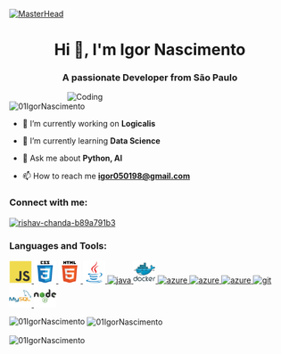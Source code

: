 [![MasterHead](https://developers.giphy.com/branch/master/static/api-512d36c09662682717108a38bbb5c57d.gif)](https://01IgorNascimento.io)
<h1 align="center">Hi 👋, I'm Igor Nascimento</h1>
<h3 align="center">A passionate Developer from São Paulo</h3>
<img align="right" alt="Coding" width="400" src="https://cdn.dribbble.com/users/1162077/screenshots/3848914/programmer.gif">


<p align="left"> <img src="https://komarev.com/ghpvc/?username=01IgorNascimento&label=Profile%20views&color=0e75b6&style=flat" alt="01IgorNascimento" /> </p>


- 🔭 I’m currently working on **Logicalis**

- 🌱 I’m currently learning **Data Science**

- 💬 Ask me about **Python, AI**

- 📫 How to reach me **igor050198@gmail.com**

<h3 align="left">Connect with me:</h3>
<p align="left">
<a href="https://www.linkedin.com/in/igor-nascimento-silva-423351214/" target="blank"><img align="center" src="https://raw.githubusercontent.com/rahuldkjain/github-profile-readme-generator/master/src/images/icons/Social/linked-in-alt.svg" alt="rishav-chanda-b89a791b3" height="30" width="40" /></a>
</p>
<h3 align="left">Languages and Tools:</h3>
<p align="left"> 
  <a href="https://developer.mozilla.org/en-US/docs/Web/JavaScript" target="_blank" rel="noreferrer"> <img        src="https://raw.githubusercontent.com/devicons/devicon/master/icons/javascript/javascript-original.svg" alt="javascript" width="40" height="40"/> 
  </a> 
  <a href="https://www.w3schools.com/css/" target="_blank" rel="noreferrer"> <img src="https://raw.githubusercontent.com/devicons/devicon/master/icons/css3/css3-original-wordmark.svg" alt="css3" width="40" height="40"/> </a>
  <a href="https://www.w3.org/html/" target="_blank" rel="noreferrer"> <img src="https://raw.githubusercontent.com/devicons/devicon/master/icons/html5/html5-original-wordmark.svg" alt="html5" width="40" height="40"/> </a> 
  <a href="https://www.java.com" target="_blank" rel="noreferrer"> <img src="https://raw.githubusercontent.com/devicons/devicon/master/icons/java/java-original.svg" alt="java" width="40" height="40"/> </a>
    <a href="https://www.java.com" target="_blank" rel="noreferrer"> <img src="https://seeklogo.com/images/C/c-sharp-c-logo-02F17714BA-seeklogo.com.png" alt="java" width="40" height="40"/> </a>
  <a href="https://www.docker.com/" target="_blank" rel="noreferrer"> <img src="https://raw.githubusercontent.com/devicons/devicon/master/icons/docker/docker-original-wordmark.svg" alt="docker" width="40" height="40"/> 
  </a>
    <a href="https://azure.microsoft.com/pt-br/" target="_blank" rel="noreferrer"> <img src="https://arunpotti.files.wordpress.com/2021/12/microsoft_azure.svg_.png" alt="azure" width="40" height="40"/> 
  </a>
      <a href="https://azure.microsoft.com/pt-br/" target="_blank" rel="noreferrer"> <img src="https://a0.awsstatic.com/libra-css/images/logos/aws_logo_smile_1200x630.png" alt="azure" width="40" height="40"/> 
  </a>
    </a>
      <a href="https://azure.microsoft.com/pt-br/" target="_blank" rel="noreferrer"> <img src="https://w7.pngwing.com/pngs/170/924/png-transparent-microsoft-sql-server-microsoft-azure-sql-database-microsoft-text-logo-microsoft-azure.png" alt="azure" width="40" height="40"/> 
  </a>
  <a href="https://git-scm.com/" target="_blank" rel="noreferrer"> <img src="https://www.vectorlogo.zone/logos/git-scm/git-scm-icon.svg" alt="git" width="40" height="40"/> </a>   <a href="https://www.mysql.com/" target="_blank" rel="noreferrer"> <img src="https://raw.githubusercontent.com/devicons/devicon/master/icons/mysql/mysql-original-wordmark.svg" alt="mysql" width="40" height="40"/> </a> <a href="https://nodejs.org" target="_blank" rel="noreferrer"> <img src="https://raw.githubusercontent.com/devicons/devicon/master/icons/nodejs/nodejs-original-wordmark.svg" alt="nodejs" width="40" height="40"/> </a>  </p>

<p><img align="left" src="https://github-readme-stats.vercel.app/api/top-langs?username=01IgorNascimento&show_icons=true&locale=en&layout=compact&theme=tokyonight" alt="01IgorNascimento" /></p>

<p>&nbsp;<img align="center" src="https://github-readme-stats.vercel.app/api?username=01IgorNascimento&show_icons=true&locale=en&theme=tokyonight" alt="01IgorNascimento" /></p>

<p><img align="center" src="https://github-readme-streak-stats.herokuapp.com/?user=01IgorNascimento&&theme=tokyonight" alt="01IgorNascimento" /></p>
